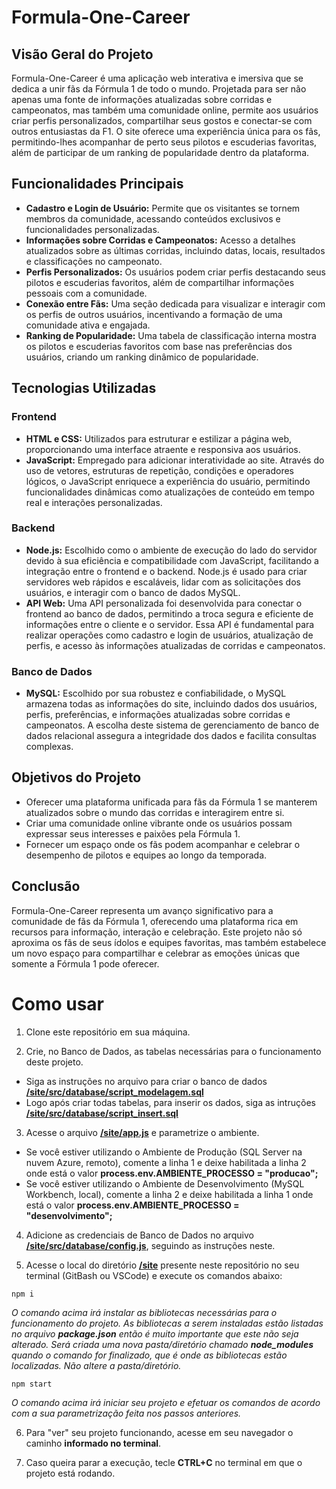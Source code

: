 # Formula-One-Career

## Visão Geral do Projeto
Formula-One-Career é uma aplicação web interativa e imersiva que se dedica a unir fãs da Fórmula 1 de todo o mundo. Projetada para ser não apenas uma fonte de informações atualizadas sobre corridas e campeonatos, mas também uma comunidade online, permite aos usuários criar perfis personalizados, compartilhar seus gostos e conectar-se com outros entusiastas da F1. O site oferece uma experiência única para os fãs, permitindo-lhes acompanhar de perto seus pilotos e escuderias favoritas, além de participar de um ranking de popularidade dentro da plataforma.

## Funcionalidades Principais

- **Cadastro e Login de Usuário:** Permite que os visitantes se tornem membros da comunidade, acessando conteúdos exclusivos e funcionalidades personalizadas.
- **Informações sobre Corridas e Campeonatos:** Acesso a detalhes atualizados sobre as últimas corridas, incluindo datas, locais, resultados e classificações no campeonato.
- **Perfis Personalizados:** Os usuários podem criar perfis destacando seus pilotos e escuderias favoritos, além de compartilhar informações pessoais com a comunidade.
- **Conexão entre Fãs:** Uma seção dedicada para visualizar e interagir com os perfis de outros usuários, incentivando a formação de uma comunidade ativa e engajada.
- **Ranking de Popularidade:** Uma tabela de classificação interna mostra os pilotos e escuderias favoritos com base nas preferências dos usuários, criando um ranking dinâmico de popularidade.

## Tecnologias Utilizadas

### Frontend
- **HTML e CSS:** Utilizados para estruturar e estilizar a página web, proporcionando uma interface atraente e responsiva aos usuários.
- **JavaScript:** Empregado para adicionar interatividade ao site. Através do uso de vetores, estruturas de repetição, condições e operadores lógicos, o JavaScript enriquece a experiência do usuário, permitindo funcionalidades dinâmicas como atualizações de conteúdo em tempo real e interações personalizadas.

### Backend
- **Node.js:** Escolhido como o ambiente de execução do lado do servidor devido à sua eficiência e compatibilidade com JavaScript, facilitando a integração entre o frontend e o backend. Node.js é usado para criar servidores web rápidos e escaláveis, lidar com as solicitações dos usuários, e interagir com o banco de dados MySQL.
- **API Web:** Uma API personalizada foi desenvolvida para conectar o frontend ao banco de dados, permitindo a troca segura e eficiente de informações entre o cliente e o servidor. Essa API é fundamental para realizar operações como cadastro e login de usuários, atualização de perfis, e acesso às informações atualizadas de corridas e campeonatos.

### Banco de Dados
- **MySQL:** Escolhido por sua robustez e confiabilidade, o MySQL armazena todas as informações do site, incluindo dados dos usuários, perfis, preferências, e informações atualizadas sobre corridas e campeonatos. A escolha deste sistema de gerenciamento de banco de dados relacional assegura a integridade dos dados e facilita consultas complexas.

## Objetivos do Projeto

- Oferecer uma plataforma unificada para fãs da Fórmula 1 se manterem atualizados sobre o mundo das corridas e interagirem entre si.
- Criar uma comunidade online vibrante onde os usuários possam expressar seus interesses e paixões pela Fórmula 1.
- Fornecer um espaço onde os fãs podem acompanhar e celebrar o desempenho de pilotos e equipes ao longo da temporada.

## Conclusão
Formula-One-Career representa um avanço significativo para a comunidade de fãs da Fórmula 1, oferecendo uma plataforma rica em recursos para informação, interação e celebração. Este projeto não só aproxima os fãs de seus ídolos e equipes favoritas, mas também estabelece um novo espaço para compartilhar e celebrar as emoções únicas que somente a Fórmula 1 pode oferecer.


# Como usar

1. Clone este repositório em sua máquina.


1. Crie, no Banco de Dados, as tabelas necessárias para o funcionamento deste projeto.
- Siga as instruções no arquivo para criar o banco de dados **<a href="https://github.com/kelvinchriis/formula-one-career/blob/main/modelagem_bd/script_modelagem.sql">/site/src/database/script_modelagem.sql</a>**
- Logo após criar todas tabelas, para inserir os dados, siga as intruções **<a href="https://github.com/kelvinchriis/formula-one-career/blob/main/modelagem_bd/script_insert.sql">/site/src/database/script_insert.sql</a>**


3. Acesse o arquivo **<a href="https://github.com/kelvinchriis/formula-one-career/blob/main/site/app.js">/site/app.js</a>** e parametrize o ambiente.
- Se você estiver utilizando o Ambiente de Produção (SQL Server na nuvem Azure, remoto), comente a linha 1 e deixe habilitada a linha 2 onde está o valor **process.env.AMBIENTE_PROCESSO = "producao";**
- Se você estiver utilizando o Ambiente de Desenvolvimento (MySQL Workbench, local), comente a linha 2 e deixe habilitada a linha 1 onde está o valor **process.env.AMBIENTE_PROCESSO = "desenvolvimento";**

4. Adicione as credenciais de Banco de Dados no arquivo **<a href="https://github.com/kelvinchriis/formula-one-career/blob/main/site/src/database/config.js">/site/src/database/config.js</a>**, seguindo as instruções neste.

5. Acesse o local do diretório **<a href="https://github.com/kelvinchriis/formula-one-career/tree/main/site">/site</a>** presente neste repositório no seu terminal (GitBash ou VSCode) e execute os comandos abaixo:

```
npm i
``` 
_O comando acima irá instalar as bibliotecas necessárias para o funcionamento do projeto. As bibliotecas a serem instaladas estão listadas no arquivo **package.json** então é muito importante que este não seja alterado. Será criada uma nova pasta/diretório chamado **node_modules** quando o comando for finalizado, que é onde as bibliotecas estão localizadas. Não altere a pasta/diretório._

```
npm start
``` 

_O comando acima irá iniciar seu projeto e efetuar os comandos de acordo com a sua parametrização feita nos passos anteriores._

6. Para "ver" seu projeto funcionando, acesse em seu navegador o caminho **informado no terminal**.

7. Caso queira parar a execução, tecle **CTRL+C** no terminal em que o projeto está rodando.
